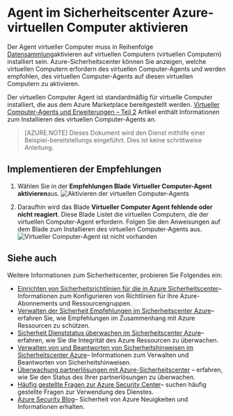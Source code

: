 <properties
   pageTitle="Agent im Sicherheitscenter Azure-virtuellen Computer aktivieren | Microsoft Azure"
   description="Dieses Dokument wird gezeigt, wie empfohlen Azure-Sicherheitscenter **Aktivieren virtueller Computer Agent**implementieren."
   services="security-center"
   documentationCenter="na"
   authors="TerryLanfear"
   manager="MBaldwin"
   editor=""/>

<tags
   ms.service="security-center"
   ms.devlang="na"
   ms.topic="article"
   ms.tgt_pltfrm="na"
   ms.workload="na"
   ms.date="10/17/2016"
   ms.author="terrylan"/>

# <a name="enable-vm-agent-in-azure-security-center"></a>Agent im Sicherheitscenter Azure-virtuellen Computer aktivieren

Der Agent virtueller Computer muss in Reihenfolge [Datensammlung](security-center-enable-data-collection.md)aktivieren auf virtuellen Computern (virtuellen Computern) installiert sein.  Azure-Sicherheitscenter können Sie anzeigen, welche virtuellen Computern erfordern des virtuellen Computer-Agents und werden empfohlen, des virtuellen Computer-Agents auf diesen virtuellen Computern zu aktivieren.

Der virtuellen Computer Agent ist standardmäßig für virtuelle Computer installiert, die aus dem Azure Marketplace bereitgestellt werden. [Virtueller Computer-Agents und Erweiterungen – Teil 2](https://azure.microsoft.com/blog/vm-agent-and-extensions-part-2/) Artikel enthält Informationen zum Installieren des virtuellen Computer-Agents an.


> [AZURE.NOTE] Dieses Dokument wird den Dienst mithilfe einer Beispiel-bereitstellungs eingeführt. Dies ist keine schrittweise Anleitung.

## <a name="implement-the-recommendation"></a>Implementieren der Empfehlungen

1. Wählen Sie in der **Empfehlungen Blade** **Virtueller Computer-Agent aktivieren**aus.
![Aktivieren der virtuellen Computer-Agents][1]

2. Daraufhin wird das Blade **Virtueller Computer Agent fehlende oder nicht reagiert**. Diese Blade Listet die virtuellen Computern, die der virtuellen Computer-Agent erfordern. Folgen Sie den Anweisungen auf dem Blade zum Installieren des virtuellen Computer-Agents aus.
![Virtueller Computer-Agent ist nicht vorhanden][2]

## <a name="see-also"></a>Siehe auch

Weitere Informationen zum Sicherheitscenter, probieren Sie Folgendes ein:

- [Einrichten von Sicherheitsrichtlinien für die in Azure Sicherheitscenter](security-center-policies.md)– Informationen zum Konfigurieren von Richtlinien für Ihre Azure-Abonnements und Ressourcengruppen.
- [Verwalten der Sicherheit Empfehlungen im Sicherheitscenter Azure](security-center-recommendations.md)– erfahren Sie, wie Empfehlungen im Zusammenhang mit Azure Ressourcen zu schützen.
- [Sicherheit Dienststatus überwachen im Sicherheitscenter Azure](security-center-monitoring.md)– erfahren, wie Sie die Integrität des Azure Ressourcen zu überwachen.
- [Verwalten von und Beantworten von Sicherheitshinweisen im Sicherheitscenter Azure](security-center-managing-and-responding-alerts.md)– Informationen zum Verwalten und Beantworten von Sicherheitshinweisen.
- [Überwachung partnerlösungen mit Azure-Sicherheitscenter](security-center-partner-solutions.md) – erfahren, wie Sie den Status des Ihrer partnerlösungen zu überwachen.
- [Häufig gestellte Fragen zur Azure Security Center](security-center-faq.md)– suchen häufig gestellte Fragen zur Verwendung des Dienstes.
- [Azure Security Blog](http://blogs.msdn.com/b/azuresecurity/)– Sicherheit von Azure Neuigkeiten und Informationen erhalten.

<!--Image references-->
[1]: ./media/security-center-enable-vm-agent/enable-vm-agent.png
[2]: ./media/security-center-enable-vm-agent/vm-agent-is-missing.png
